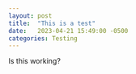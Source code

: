 ```yaml
---
layout: post
title:  "This is a test"
date:   2023-04-21 15:49:00 -0500
categories: Testing
---
```


Is this working?
